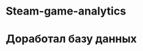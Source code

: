 # Steam-game-analytics

# Доработал базу данных

<!-- Простой и понятный подход:
"Steam Games Analytics" — всё просто, но ясно.
"Steam Game Data Insights" — подчеркивает анализ и инсайты.
"Game Analytics: Steam Data" — легко воспринимается и ясно.
"Steam Data Analysis" — чётко, без лишних слов. -->
